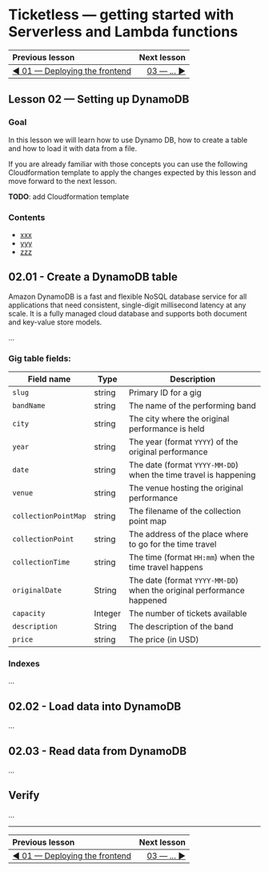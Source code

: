 # Ticketless — getting started with Serverless and Lambda functions

| Previous lesson  | Next lesson      |
| :--------------- | ---------------: |
| [◀︎ 01 — Deploying the frontend](../01-deploying-frontend) | [03 — ... ▶︎](../03...) |


## Lesson 02 — Setting up DynamoDB


### Goal

In this lesson we will learn how to use Dynamo DB, how to create a table and how to load it with data from a file.

If you are already familiar with those concepts you can use the following Cloudformation template to apply the changes expected by this lesson and move forward to the next lesson.

**TODO**: add Cloudformation template


### Contents

- [xxx](#xxx)
- [yyy](#yyy)
- [zzz](#zzz)


## 02.01 - Create a DynamoDB table

Amazon DynamoDB is a fast and flexible NoSQL database service for all applications that need consistent, single-digit millisecond latency at any scale. It is a fully managed cloud database and supports both document and key-value store models.

...



### Gig table fields:

| Field name | Type | Description |
| ---------- | ---- | ----------- |
| `slug` | string | Primary ID for a gig |
| `bandName` | string | The name of the performing band |
| `city` | string | The city where the original performance is held |
| `year` | string | The year (format `YYYY`) of the original performance |
| `date` | string | The date (format `YYYY-MM-DD`) when the time travel is happening |
| `venue` | string | The venue hosting the original performance |
| `collectionPointMap` | string | The filename of the collection point map |
| `collectionPoint` | string | The address of the place where to go for the time travel |
| `collectionTime` | string | The time (format `HH:mm`) when the time travel happens |
| `originalDate` | String | The date (format `YYYY-MM-DD`) when the original performance happened |
| `capacity` | Integer | The number of tickets available |
| `description` | String | The description of the band |
| `price` | string | The price (in USD) |


### Indexes

...


## 02.02 - Load data into DynamoDB

...


## 02.03 - Read data from DynamoDB

...


## Verify

...


---

| Previous lesson  | Next lesson      |
| :--------------- | ---------------: |
| [◀︎ 01 — Deploying the frontend](../01-deploying-frontend) | [03 — ... ▶︎](../03...) |
